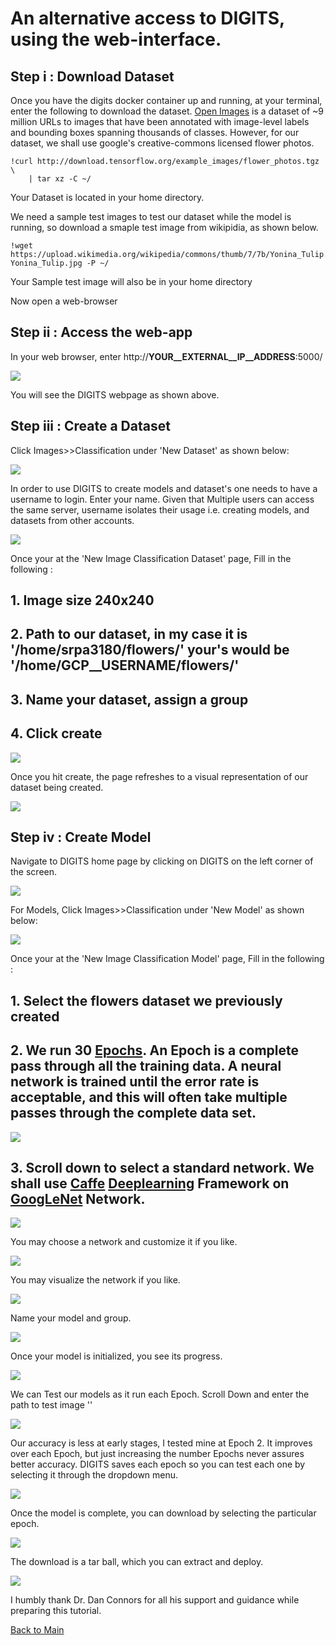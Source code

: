 # An alternative access to DIGITS, using the web-interface. 

## Step i : Download Dataset

Once you have the digits docker container up and running, at your terminal, enter the following to download the dataset. [Open Images](https://github.com/openimages/dataset) is a dataset of ~9 million URLs to images that have been annotated with image-level labels and bounding boxes spanning thousands of classes. However, for our dataset, we shall use google's creative-commons licensed flower photos.

```
!curl http://download.tensorflow.org/example_images/flower_photos.tgz \
    | tar xz -C ~/
```
 Your Dataset is located in your home directory. 
 
 We need a sample test images to test our dataset while the model is running, so download a smaple test image from wikipidia, as shown below.
 
 ```
!wget https://upload.wikimedia.org/wikipedia/commons/thumb/7/7b/Yonina_Tulip.jpg/220px-Yonina_Tulip.jpg -P ~/
```

Your Sample test image will also be in your home directory
 
Now open a web-browser

## Step ii : Access the web-app

In your web browser, enter http://__YOUR__EXTERNAL__IP__ADDRESS__:5000/	


<kbd>
  <img src="figs/update_1.png">
</kbd>

You will see the DIGITS webpage as shown above.

## Step iii : Create a Dataset

Click Images>>Classification under 'New Dataset' as shown below:

<kbd>
  <img src="figs/update_2.png">
</kbd>

In order to use DIGITS to create models and dataset's one needs to have a username to login. Enter your name. Given that Multiple users can access the same server, username isolates their usage i.e. creating models, and datasets from other accounts.


<kbd>
  <img src="figs/update_3_1.png">
</kbd>

Once your at the 'New Image Classification Dataset' page, Fill in the following :

## 1. Image size 240x240
## 2. Path to our dataset, in my case it is '/home/srpa3180/flowers/' your's would be '/home/__GCP__USERNAME__/flowers/'
## 3. Name your dataset, assign a group
## 4. Click create 


<kbd>
  <img src="figs/update_3.png">
</kbd>

Once you hit create, the page refreshes to a visual representation of our dataset being created. 

<kbd>
  <img src="figs/update_4.png">
</kbd>

## Step iv : Create Model

Navigate to DIGITS home page by clicking on DIGITS on the left corner of the screen.

<kbd>
  <img src="figs/7.png">
</kbd>

For Models, Click Images>>Classification under 'New Model' as shown below:

<kbd>
  <img src="figs/update_5.png">
</kbd>

Once your at the 'New Image Classification Model' page, Fill in the following :

## 1. Select the flowers dataset we previously created
## 2. We run 30 [Epochs](https://deeplearning4j.org/glossary). An Epoch is a complete pass through all the training data. A neural network is trained until the error rate is acceptable, and this will often take multiple passes through the complete data set.

<kbd>
  <img src="figs/update_6.png">
</kbd>

## 3. Scroll down to select a standard network. We shall use [Caffe](http://caffe.berkeleyvision.org) [Deeplearning](https://en.wikipedia.org/wiki/Deep_learning) Framework on [GoogLeNet](https://leonardoaraujosantos.gitbooks.io/artificial-inteligence/content/googlenet.html) Network.

<kbd>
  <img src="figs/update_7.png">
</kbd>

You may choose a network and customize it if you like.

<kbd>
  <img src="figs/update_7_customize.png">
</kbd>

You may visualize the network if you like.

<kbd>
  <img src="figs/update_7_visualize.png">
</kbd>

Name your model and group.

<kbd>
  <img src="figs/update_8_create.png">
</kbd>

Once your model is initialized, you see its progress.

<kbd>
  <img src="figs/update_9_model running.png">
</kbd>

We can Test our models as it run each Epoch. Scroll Down and enter the path to test image ''

<kbd>
  <img src="figs/update_9_test_epoch.png">
</kbd>

Our accuracy is less at early stages, I tested mine at Epoch 2. It improves over each Epoch, but just increasing the number Epochs never assures better accuracy. DIGITS saves each epoch so you can test each one by selecting it through the dropdown menu.

<kbd>
  <img src="figs/update_9_one.png">
</kbd>

Once the model is complete, you can download by selecting the particular epoch.

<kbd>
  <img src="figs/update_10_complete.png">
</kbd>

The download is a tar ball, which you can extract and deploy.

<kbd>
  <img src="figs/update_10_download.png">
</kbd>

I humbly thank Dr. Dan Connors for all his support and guidance while preparing this tutorial.

 [Back to Main](https://github.com/s3p02/jupyter_gcp_nvidia-docker_digits/blob/master/README.md)
